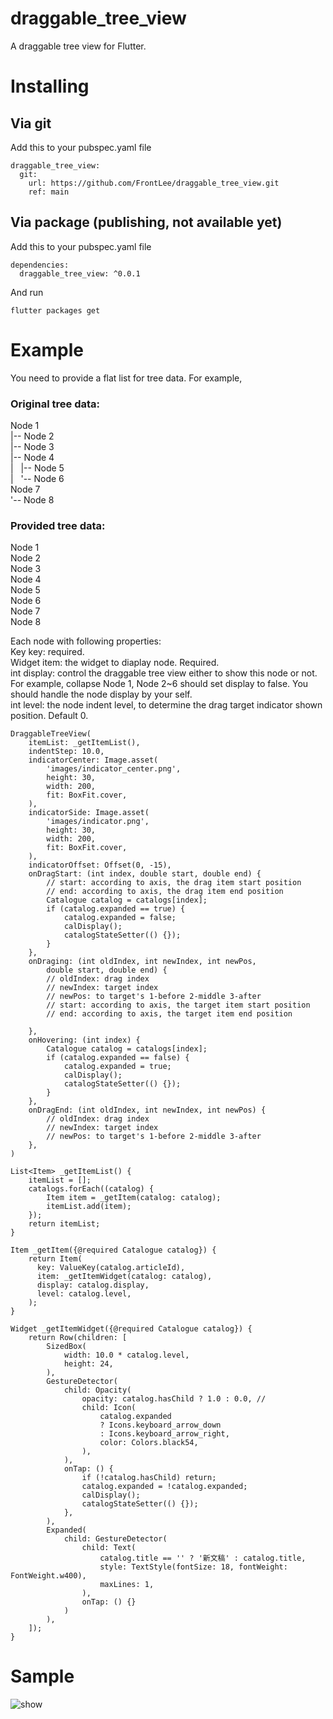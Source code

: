 # draggable_tree_view

A draggable tree view for Flutter.

# Installing

## Via git
Add this to your pubspec.yaml file

```
draggable_tree_view:
  git:
    url: https://github.com/FrontLee/draggable_tree_view.git
    ref: main
```

## Via package (publishing, not available yet)

Add this to your pubspec.yaml file

```
dependencies:
  draggable_tree_view: ^0.0.1
```


And run

```
flutter packages get
```

# Example

You need to provide a flat list for tree data. For example,

### Original tree data:
Node 1   
|-- Node 2   
|-- Node 3   
|-- Node 4   
|&nbsp;&nbsp;&nbsp;|-- Node 5   
|&nbsp;&nbsp;&nbsp;'-- Node 6   
Node 7   
'-- Node 8   

### Provided tree data:
Node 1    
Node 2   
Node 3   
Node 4   
Node 5   
Node 6   
Node 7   
Node 8   

Each node with following properties:    
Key key: required.   
Widget item: the widget to diaplay node. Required.   
int display: control the draggable tree view either to show this node or not. For example, collapse Node 1, Node 2~6 should set display to false. You should handle the node display by your self.    
int level: the node indent level, to determine the drag target indicator shown position. Default 0.   

```
DraggableTreeView(
    itemList: _getItemList(),
    indentStep: 10.0,
    indicatorCenter: Image.asset(
        'images/indicator_center.png',
        height: 30,
        width: 200,
        fit: BoxFit.cover,
    ),
    indicatorSide: Image.asset(
        'images/indicator.png',
        height: 30,
        width: 200,
        fit: BoxFit.cover,
    ),
    indicatorOffset: Offset(0, -15),
    onDragStart: (int index, double start, double end) {
        // start: according to axis, the drag item start position
        // end: according to axis, the drag item end position
        Catalogue catalog = catalogs[index];
        if (catalog.expanded == true) {
            catalog.expanded = false;
            calDisplay();
            catalogStateSetter(() {});
        }
    },
    onDraging: (int oldIndex, int newIndex, int newPos,
        double start, double end) {
        // oldIndex: drag index
        // newIndex: target index
        // newPos: to target's 1-before 2-middle 3-after
        // start: according to axis, the target item start position
        // end: according to axis, the target item end position

    },
    onHovering: (int index) {
        Catalogue catalog = catalogs[index];
        if (catalog.expanded == false) {
            catalog.expanded = true;
            calDisplay();
            catalogStateSetter(() {});
        }
    },
    onDragEnd: (int oldIndex, int newIndex, int newPos) {
        // oldIndex: drag index
        // newIndex: target index
        // newPos: to target's 1-before 2-middle 3-after
    },
)

List<Item> _getItemList() {
    itemList = [];
    catalogs.forEach((catalog) {
        Item item = _getItem(catalog: catalog);
        itemList.add(item);
    });
    return itemList;
}

Item _getItem({@required Catalogue catalog}) {
    return Item(
      key: ValueKey(catalog.articleId),
      item: _getItemWidget(catalog: catalog),
      display: catalog.display,
      level: catalog.level,
    );
}

Widget _getItemWidget({@required Catalogue catalog}) {
    return Row(children: [
        SizedBox(
            width: 10.0 * catalog.level,
            height: 24,
        ),
        GestureDetector(
            child: Opacity(
                opacity: catalog.hasChild ? 1.0 : 0.0, //
                child: Icon(
                    catalog.expanded
                    ? Icons.keyboard_arrow_down
                    : Icons.keyboard_arrow_right,
                    color: Colors.black54,
                ),
            ),
            onTap: () {
                if (!catalog.hasChild) return;
                catalog.expanded = !catalog.expanded;
                calDisplay();
                catalogStateSetter(() {});
            },
        ),
        Expanded(
            child: GestureDetector(
                child: Text(
                    catalog.title == '' ? '新文稿' : catalog.title,
                    style: TextStyle(fontSize: 18, fontWeight: FontWeight.w400),
                    maxLines: 1,
                ),
                onTap: () {}
            )
        ),
    ]);
}

```

# Sample

<img src="http://files.ortrue.cn/draggable_tree_view.gif" alt="show" />
